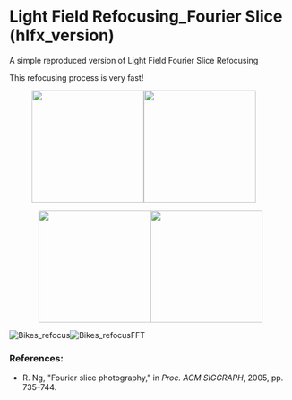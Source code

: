 # Light Field Refocusing_Fourier Slice (hlfx_version)
A simple reproduced version of Light Field Fourier Slice Refocusing

This refocusing process is very fast!

<figure class="third">
    <img src="https://github.com/GilbertRC/Light-Field-Fourier-Slice-Refocusing-hlfx_version/blob/master/Bikes_refocus.gif" width="200"/><img src="https://github.com/GilbertRC/Light-Field-Fourier-Slice-Refocusing-hlfx_version/blob/master/Bikes_refocusFFT.gif" width="200"/>
</figure>

<center class="half">
<img src="https://github.com/GilbertRC/Light-Field-Fourier-Slice-Refocusing-hlfx_version/blob/master/Bikes_refocus.gif" width="200"/><img src="https://github.com/GilbertRC/Light-Field-Fourier-Slice-Refocusing-hlfx_version/blob/master/Bikes_refocusFFT.gif" width="200"/>
</center>

![Bikes_refocus](https://github.com/GilbertRC/Light-Field-Fourier-Slice-Refocusing-hlfx_version/blob/master/Bikes_refocus.gif)![Bikes_refocusFFT](https://github.com/GilbertRC/Light-Field-Fourier-Slice-Refocusing-hlfx_version/blob/master/Bikes_refocusFFT.gif)

### References:
* R. Ng, "Fourier slice photography," in *Proc. ACM SIGGRAPH*, 2005, pp. 735–744.
